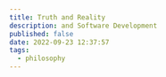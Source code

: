 ```yaml
---
title: Truth and Reality
description: and Software Development
published: false
date: 2022-09-23 12:37:57
tags:
  - philosophy
---
```


